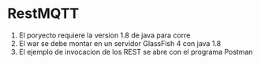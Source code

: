 # RestMQTT
1. El poryecto requiere la version 1.8 de java para corre
2. El war se debe montar en un servidor GlassFish 4 con java 1.8
3. El ejemplo de invocacion de los REST se abre con el programa Postman 
